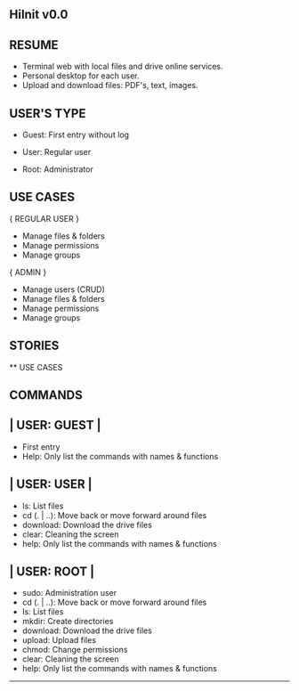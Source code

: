 ## HiInit v0.0

## RESUME

- Terminal web with local files and drive online services.
- Personal desktop for each user.
- Upload and download files: PDF's, text, images.

## USER'S TYPE

- Guest: First entry without log

- User: Regular user
- Root: Administrator

## USE CASES

{ REGULAR USER }

- Manage files & folders
- Manage permissions
- Manage groups 

{ ADMIN }

- Manage users (CRUD) 
- Manage files & folders
- Manage permissions
- Manage groups 

## STORIES

** USE CASES


## COMMANDS

## | USER: GUEST |

- First entry
- Help: Only list the commands with names & functions

## | USER: USER |

- ls: List files
- cd (. | ..): Move back or move forward around files
- download: Download the drive files
- clear: Cleaning the screen
- help: Only list the commands with names & functions

## | USER: ROOT |

- sudo: Administration user
- cd (. | ..): Move back or move forward around files
- ls: List files
- mkdir: Create directories
- download: Download the drive files
- upload: Upload files
- chmod: Change permissions
- clear: Cleaning the screen
- help: Only list the commands with names & functions

- - - - - - - - - - - - - - - - - - - - - - - - - - - - - - - - - - - - - - - - - - - - - - - - - - - - - - 
